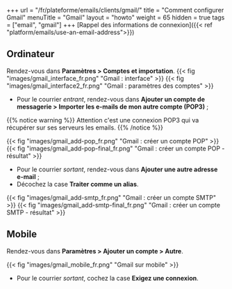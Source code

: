 +++
url = "/fr/plateforme/emails/clients/gmail/"
title = "Comment configurer Gmail"
menuTitle = "Gmail"
layout = "howto"
weight = 65
hidden = true
tags = ["email", "gmail"]
+++
[Rappel des informations de connexion]({{< ref "platform/emails/use-an-email-address">}})

## Ordinateur

Rendez-vous dans **Paramètres > Comptes et importation**.
{{< fig "images/gmail_interface_fr.png" "Gmail : interface" >}}
{{< fig "images/gmail_interface2_fr.png" "Gmail : paramètres des comptes" >}}

- Pour le courrier _entrant_, rendez-vous dans **Ajouter un compte de messagerie > Importer les e-mails de mon autre compte (POP3)** ;

{{% notice warning %}}
Attention c'est une connexion POP3 qui va récupérer sur ses serveurs les emails.
{{% /notice %}}

{{< fig "images/gmail_add-pop_fr.png" "Gmail : créer un compte POP" >}}
{{< fig "images/gmail_add-pop-final_fr.png" "Gmail : créer un compte POP - résultat" >}}
    
- Pour le courrier _sortant_, rendez-vous dans **Ajouter une autre adresse e-mail** ;
-  Décochez la case **Traiter comme un alias**.

{{< fig "images/gmail_add-smtp_fr.png" "Gmail : créer un compte SMTP" >}}
{{< fig "images/gmail_add-smtp-final_fr.png" "Gmail : créer un compte SMTP - résultat" >}}

## Mobile

Rendez-vous dans **Paramètres > Ajouter un compte > Autre**.

{{< fig "images/gmail_mobile_fr.png" "Gmail sur mobile" >}}

- Pour le courrier _sortant_, cochez la case **Exigez une connexion**.

